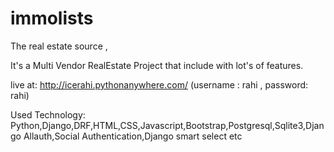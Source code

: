 # immolists
The real estate source ,

It's a Multi Vendor RealEstate Project that include with lot's of features.

live at: http://icerahi.pythonanywhere.com/  (username : rahi , password: rahi)

Used Technology: Python,Django,DRF,HTML,CSS,Javascript,Bootstrap,Postgresql,Sqlite3,Django Allauth,Social Authentication,Django smart select etc 
